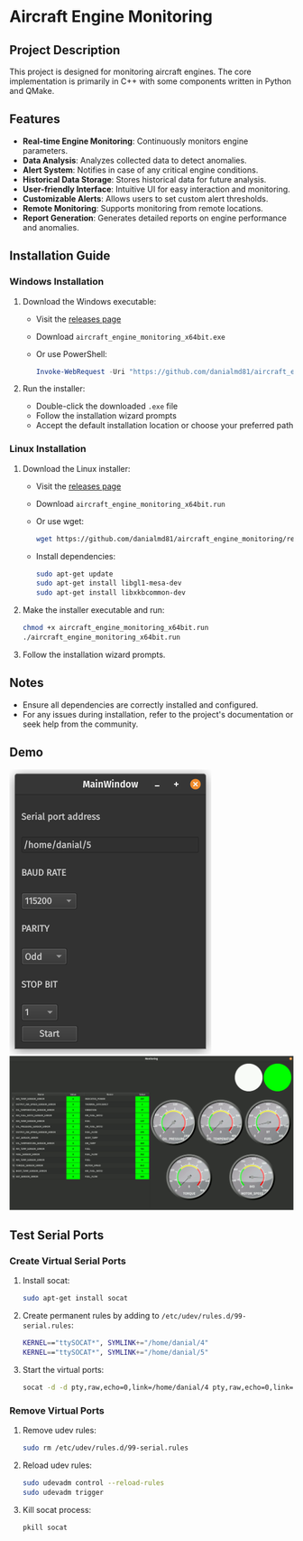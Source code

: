 # Aircraft Engine Monitoring

## Project Description

This project is designed for monitoring aircraft engines. The core implementation is primarily in C++ with some components written in Python and QMake.

## Features

- **Real-time Engine Monitoring**: Continuously monitors engine parameters.
- **Data Analysis**: Analyzes collected data to detect anomalies.
- **Alert System**: Notifies in case of any critical engine conditions.
- **Historical Data Storage**: Stores historical data for future analysis.
- **User-friendly Interface**: Intuitive UI for easy interaction and monitoring.
- **Customizable Alerts**: Allows users to set custom alert thresholds.
- **Remote Monitoring**: Supports monitoring from remote locations.
- **Report Generation**: Generates detailed reports on engine performance and anomalies.

## Installation Guide

### Windows Installation

1. Download the Windows executable:
    - Visit the [releases page](https://github.com/danialmd81/aircraft_engine_monitoring/releases)
    - Download `aircraft_engine_monitoring_x64bit.exe`
    - Or use PowerShell:

      ```powershell
      Invoke-WebRequest -Uri "https://github.com/danialmd81/aircraft_engine_monitoring/releases/latest/download/aircraft_engine_monitoring_x64bit.exe" -OutFile "aircraft_engine_monitoring_x64bit.exe"
      ```

2. Run the installer:
    - Double-click the downloaded `.exe` file
    - Follow the installation wizard prompts
    - Accept the default installation location or choose your preferred path

### Linux Installation

1. Download the Linux installer:
    - Visit the [releases page](https://github.com/danialmd81/aircraft_engine_monitoring/releases)
    - Download `aircraft_engine_monitoring_x64bit.run`
    - Or use wget:

      ```bash
      wget https://github.com/danialmd81/aircraft_engine_monitoring/releases/download/v1.0.0/aircraft_engine_monitoring_x64bit.run
      ```

    - Install dependencies:

      ```bash
      sudo apt-get update
      sudo apt-get install libgl1-mesa-dev
      sudo apt-get install libxkbcommon-dev 
      ```

2. Make the installer executable and run:

    ```bash
    chmod +x aircraft_engine_monitoring_x64bit.run
    ./aircraft_engine_monitoring_x64bit.run
    ```

3. Follow the installation wizard prompts.

## Notes

- Ensure all dependencies are correctly installed and configured.
- For any issues during installation, refer to the project's documentation or seek help from the community.

## Demo

![main](./pic/main.png)
![monitoring](./pic/monitoring.gif)

## Test Serial Ports

### Create Virtual Serial Ports

1. Install socat:

    ```sh
    sudo apt-get install socat
    ```

2. Create permanent rules by adding to `/etc/udev/rules.d/99-serial.rules`:

    ```sh
    KERNEL=="ttySOCAT*", SYMLINK+="/home/danial/4"
    KERNEL=="ttySOCAT*", SYMLINK+="/home/danial/5"
    ```

3. Start the virtual ports:

    ```sh
    socat -d -d pty,raw,echo=0,link=/home/danial/4 pty,raw,echo=0,link=/home/danial/5
    ```

### Remove Virtual Ports

1. Remove udev rules:

    ```sh
    sudo rm /etc/udev/rules.d/99-serial.rules
    ```

2. Reload udev rules:

    ```sh
    sudo udevadm control --reload-rules
    sudo udevadm trigger
    ```

3. Kill socat process:

    ```sh
    pkill socat
    ```

